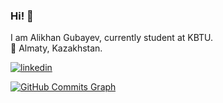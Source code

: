 ### Hi! 👋
I am Alikhan Gubayev, currently student at KBTU. <br />
📍 Almaty, Kazakhstan. <br /> 

<!-- ### Top Languages Card: -->

<!-- ![Top Langs](https://github-readme-stats.vercel.app/api/top-langs/?username=akidra4L) -->

<!--
#### Skills: 
<ul>
  <li>HTML/CSS, SASS, JavaScript</li>
  <li>React.JS, Node.JS</li>
  <li>PostgreSQL, MongoDB</li>
</ul>
-->
[![linkedin](https://img.shields.io/badge/linkedin-0A66C2?style=for-the-badge&logo=linkedin&logoColor=white)](https://www.linkedin.com/in/alikhan-gubayev-773855233/)

<a href="http://www.github.com/akidra4L"><img src="https://github-readme-activity-graph.cyclic.app/graph?username=akidra4L&bg_color=1c1917&color=ffffff&line=0891b2&point=ffffff&area_color=1c1917&area=true&hide_border=true&custom_title=GitHub%20Commits%20Graph" alt="GitHub Commits Graph" />

<!-- [![Contribution Stats](https://github-contribution-stats.vercel.app/api/?username=akidra4L)](https://github.com/LordDashMe/github-contribution-stats/) -->

<!--
**akidra4L/akidra4L** is a ✨ _special_ ✨ repository because its `README.md` (this file) appears on your GitHub profile.

Here are some ideas to get you started:

- 🔭 I’m currently working on ...
- 🌱 I’m currently learning ...
- 👯 I’m looking to collaborate on ...
- 🤔 I’m looking for help with ...
- 💬 Ask me about ...
- 📫 How to reach me: ...
- 😄 Pronouns: ...
- ⚡ Fun fact: ...
-->
